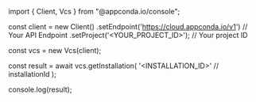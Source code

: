 import { Client, Vcs } from "@appconda.io/console";

const client = new Client()
    .setEndpoint('https://cloud.appconda.io/v1') // Your API Endpoint
    .setProject('<YOUR_PROJECT_ID>'); // Your project ID

const vcs = new Vcs(client);

const result = await vcs.getInstallation(
    '<INSTALLATION_ID>' // installationId
);

console.log(result);
